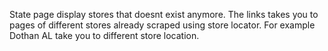State page display stores that doesnt exist anymore. The links takes you to pages of different stores already scraped using store locator.
For example Dothan AL take you to different store location.
